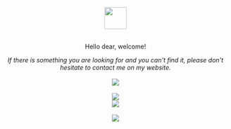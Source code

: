 
<div align="center">
    <img src="https://cansayan.com.tr/assets/img/logo.svg?v=1" height="50"/>
    <br/>
    <br/>
    <p>Hello dear, welcome!</p>
    <em>If there is something you are looking for and you can't find it, please don't hesitate to contact me on my website.</em>
    <br/>
    <br/>
    <img src="https://cansayan.com.tr/assets/upload/tr/kategori/projeler/projeler.jpg?v=1"/>
    <br/>
    <br/>
    <img src="https://cansayan.com.tr/assets/img/mulberry.svg?v=2" />
    <br/>
    <img align="center" src="https://github-readme-stats.vercel.app/api?username=dcansyn&show_icons=true&locale=en" />
    <br/>
    <br/>
    <img align="center" src="https://github-readme-streak-stats.herokuapp.com/?user=dcansyn" />
</div>
